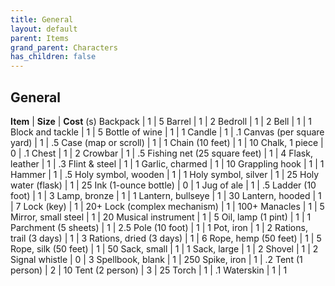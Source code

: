 ```yaml
---
title: General
layout: default
parent: Items
grand_parent: Characters
has_children: false
---
```


## General

**Item**  | **Size** | **Cost** (s)
Backpack | 1 | 5
Barrel | 1 | 2
Bedroll | 1 | 2
Bell | 1 | 1
Block and tackle | 1 | 5
Bottle of wine | 1 | 1
Candle | 1 | .1
Canvas (per square yard) | 1 | .5
Case (map or scroll) | 1 | 1
Chain (10 feet) | 1 | 10
Chalk, 1 piece | 0 | .1
Chest | 1 | 2
Crowbar | 1 | .5
Fishing net (25 square feet) | 1 | 4
Flask, leather | 1 | .3
Flint & steel | 1 | 1
Garlic, charmed | 1 | 10
Grappling hook | 1 | 1
Hammer | 1 | .5
Holy symbol, wooden | 1 | 1
Holy symbol, silver | 1 | 25
Holy water (flask) | 1 | 25
Ink (1-ounce bottle) | 0 | 1
Jug of ale | 1 | .5
Ladder (10 foot) | 1 | 3
Lamp, bronze | 1 | 1
Lantern, bullseye | 1 | 30
Lantern, hooded | 1 | 7
Lock (key) | 1 | 20+
Lock (complex mechanism) | 1 | 100+
Manacles | 1 | 5
Mirror, small steel | 1 | 20
Musical instrument | 1 | 5
Oil, lamp (1 pint) | 1 | 1
Parchment (5 sheets) | 1 | 2.5
Pole (10 foot) | 1 | 1
Pot, iron | 1 | 2
Rations, trail (3 days) | 1 | 3
Rations, dried (3 days) | 1 | 6
Rope, hemp (50 feet) | 1 | 5
Rope, silk (50 feet) | 1 | 50
Sack, small | 1 | 1
Sack, large | 1 | 2
Shovel | 1 | 2
Signal whistle | 0 | 3
Spellbook, blank | 1 | 250
Spike, iron | 1 | .2
Tent (1 person) | 2 | 10
Tent (2 person) | 3 | 25
Torch | 1 | .1
Waterskin | 1 | 1
